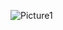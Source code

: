 
![Picture1](https://github.com/robmars123/RobinsonM-C968-InventoryManagementSystem/assets/17890340/ebeccd6d-55a9-4903-bbcf-9feee0a3b08e)
